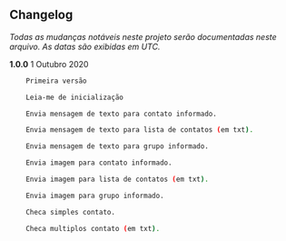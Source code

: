 ﻿## Changelog

_Todas as mudanças notáveis ​​neste projeto serão documentadas neste arquivo. As datas são exibidas em UTC._


**1.0.0**
1 Outubro 2020
```sh
    Primeira versão

    Leia-me de inicialização

    Envia mensagem de texto para contato informado.

    Envia mensagem de texto para lista de contatos (em txt).

    Envia mensagem de texto para grupo informado.

    Envia imagem para contato informado.

    Envia imagem para lista de contatos (em txt).

    Envia imagem para grupo informado.

    Checa simples contato.

    Checa multiplos contato (em txt).
```
